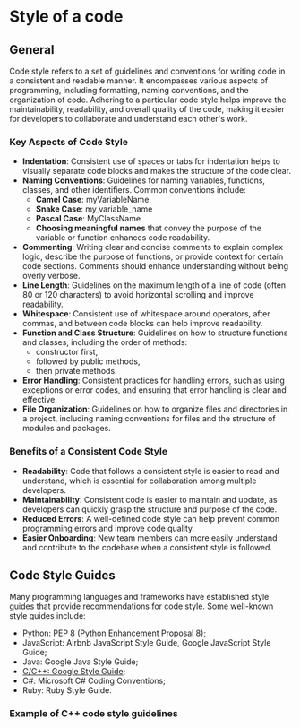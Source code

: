 # Style of a code

## General
Code style refers to a set of guidelines and conventions for writing code in a consistent and readable manner. It encompasses various aspects of programming, including formatting, naming conventions, and the organization of code. Adhering to a particular code style helps improve the maintainability, readability, and overall quality of the code, making it easier for developers to collaborate and understand each other's work.

### Key Aspects of Code Style
- **Indentation**: Consistent use of spaces or tabs for indentation helps to visually separate code blocks and makes the structure of the code clear. 
- **Naming Conventions**: Guidelines for naming variables, functions, classes, and other identifiers. Common conventions include:
  - **Camel Case**: myVariableName
  - **Snake Case**: my_variable_name
  - **Pascal Case**: MyClassName
  - **Choosing meaningful names** that convey the purpose of the variable or function enhances code readability.
- **Commenting**: Writing clear and concise comments to explain complex logic, describe the purpose of functions, or provide context for certain code sections. Comments should enhance understanding without being overly verbose.
- **Line Length**: Guidelines on the maximum length of a line of code (often 80 or 120 characters) to avoid horizontal scrolling and improve readability.
- **Whitespace**: Consistent use of whitespace around operators, after commas, and between code blocks can help improve readability. 
- **Function and Class Structure**: Guidelines on how to structure functions and classes, including the order of methods:
  -  constructor first, 
  -  followed by public methods, 
  -  then private methods.
- **Error Handling**: Consistent practices for handling errors, such as using exceptions or error codes, and ensuring that error handling is clear and effective.
- **File Organization**: Guidelines on how to organize files and directories in a project, including naming conventions for files and the structure of modules and packages.
  
### Benefits of a Consistent Code Style
- **Readability**: Code that follows a consistent style is easier to read and understand, which is essential for collaboration among multiple developers.
- **Maintainability**: Consistent code is easier to maintain and update, as developers can quickly grasp the structure and purpose of the code.
- **Reduced Errors**: A well-defined code style can help prevent common programming errors and improve code quality.
- **Easier Onboarding**: New team members can more easily understand and contribute to the codebase when a consistent style is followed.
  
## Code Style Guides
Many programming languages and frameworks have established style guides that provide recommendations for code style. Some well-known style guides include:
- Python: PEP 8 (Python Enhancement Proposal 8);
- JavaScript: Airbnb JavaScript Style Guide, Google JavaScript Style Guide;
- Java: Google Java Style Guide;
- [C/C++: Google Style Guide](https://google.github.io/styleguide/cppguide.html);
- C#: Microsoft C# Coding Conventions;
- Ruby: Ruby Style Guide.

### Example of C++ code style guidelines 

